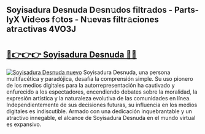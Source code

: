## Soyisadura Desnuda D𝚎sn𝚞dos filtr𝚊dos - Parts-lyX Vid𝚎os f𝚘tos - N𝚞evas filtr𝚊ciones atr𝚊ctivas 4VO3J

# <h2><a href="http://mb80r8.tromn.icu/?c=Soyisadura+Desnuda">🔗👉👉👉 Soyisadura Desnuda 🔗🔗</a></h2>

[![Soyisadura Desnuda nuevo](https://i.imgur.com/pEAQMta.gif)](http://mb80r8.tromn.icu/?c=Soyisadura+Desnuda)
Soyisadura Desnuda, una persona multifacética y paradójica, desafía la comprensión simple. Su uso pionero de los medios digitales para la autorrepresentación ha cautivado y enfurecido a los espectadores, encendiendo debates sobre la moralidad, la expresión artística y la naturaleza evolutiva de las comunidades en línea. Independientemente de sus decisiones futuras, su influencia en los medios digitales es indiscutible. Armado con una dedicación inquebrantable y un atractivo innegable, el alcance de Soyisadura Desnuda en el mundo virtual es expansivo.
